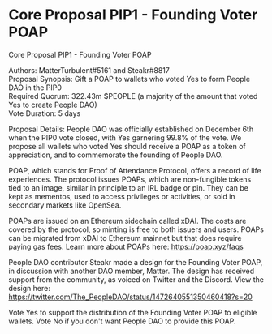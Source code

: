 # Core Proposal PIP1 - Founding Voter POAP

Core Proposal PIP1 - Founding Voter POAP

Authors: MatterTurbulent#5161 and Steakr#8817  
Proposal Synopsis: Gift a POAP to wallets who voted Yes to form People DAO in the PIP0  
Required Quorum: 322.43m $PEOPLE (a majority of the amount that voted Yes to create People DAO)  
Vote Duration: 5 days

Proposal Details: People DAO was officially established on December 6th when the PIP0 vote closed, with Yes garnering 99.8% of the vote. We propose all wallets who voted Yes should receive a POAP as a token of appreciation, and to commemorate the founding of People DAO.

POAP, which stands for Proof of Attendance Protocol, offers a record of life experiences. The protocol issues POAPs, which are non-fungible tokens tied to an image, similar in principle to an IRL badge or pin. They can be kept as mementos, used to access privileges or activities, or sold in secondary markets like OpenSea.

POAPs are issued on an Ethereum sidechain called xDAI. The costs are covered by the protocol, so minting is free to both issuers and users. POAPs can be migrated from xDAI to Ethereum mainnet but that does require paying gas fees. Learn more about POAPs here: https://poap.xyz/faqs

People DAO contributor Steakr made a design for the Founding Voter POAP, in discussion with another DAO member, Matter. The design has received support from the community, as voiced on Twitter and the Discord. View the design here: https://twitter.com/The_PeopleDAO/status/1472640551350460418?s=20

Vote Yes to support the distribution of the Founding Voter POAP to eligible wallets. Vote No if you don't want People DAO to provide this POAP.
